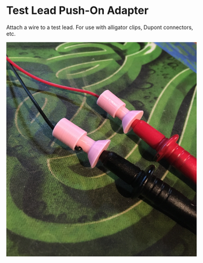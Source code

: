 # Test Lead Push-On Adapter

Attach a wire to a test lead. For use with alligator clips, Dupont connectors, etc.

![adapter image](https://raw.githubusercontent.com/opcow/Test-Lead-Adapter/master/IMG_0555.jpg)